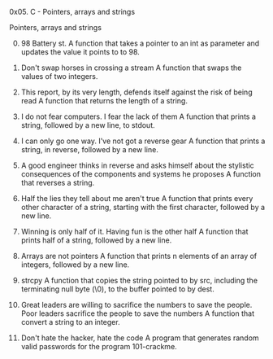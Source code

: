 0x05. C - Pointers, arrays and strings

Pointers, arrays and strings

0. 98 Battery st.
	A function that takes a pointer to an int as parameter and updates the value it points to to 98.
	
1. Don't swap horses in crossing a stream
	A function that swaps the values of two integers.
	
2. This report, by its very length, defends itself against the risk of being read
	A function that returns the length of a string.
	
3. I do not fear computers. I fear the lack of them
	A function that prints a string, followed by a new line, to stdout.
	
4. I can only go one way. I've not got a reverse gear
	A function that prints a string, in reverse, followed by a new line.
	
5. A good engineer thinks in reverse and asks himself about the stylistic consequences of the components and systems he proposes
	A function that reverses a string.
	
6. Half the lies they tell about me aren't true
	A function that prints every other character of a string, starting with the first character, followed by a new line.
	
7. Winning is only half of it. Having fun is the other half
	A function that prints half of a string, followed by a new line.
	
8. Arrays are not pointers
	A function that prints n elements of an array of integers, followed by a new line.
	
9. strcpy
	A function that copies the string pointed to by src, including the terminating null byte (\0), to the buffer pointed to by dest.
	
10. Great leaders are willing to sacrifice the numbers to save the people. Poor leaders sacrifice the people to save the numbers
	A function that convert a string to an integer.
	
11. Don't hate the hacker, hate the code
	A program that generates random valid passwords for the program 101-crackme.
